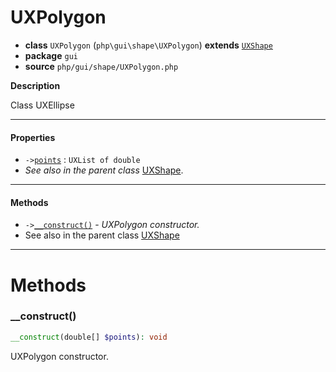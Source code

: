 # UXPolygon

- **class** `UXPolygon` (`php\gui\shape\UXPolygon`) **extends** [`UXShape`](https://github.com/VenityStudio/android/tree/master/jphp-android-ext/api-docs/classes/php/gui/shape/UXShape.md)
- **package** `gui`
- **source** `php/gui/shape/UXPolygon.php`

**Description**

Class UXEllipse

---

#### Properties

- `->`[`points`](#prop-points) : `UXList of double`
- *See also in the parent class* [UXShape](https://github.com/VenityStudio/android/tree/master/jphp-android-ext/api-docs/classes/php/gui/shape/UXShape.md).

---

#### Methods

- `->`[`__construct()`](#method-__construct) - _UXPolygon constructor._
- See also in the parent class [UXShape](https://github.com/VenityStudio/android/tree/master/jphp-android-ext/api-docs/classes/php/gui/shape/UXShape.md)

---
# Methods

<a name="method-__construct"></a>

### __construct()
```php
__construct(double[] $points): void
```
UXPolygon constructor.
